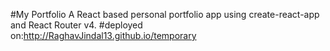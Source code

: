 #My Portfolio
A React based personal portfolio app using create-react-app and React Router v4.
#deployed on:http://RaghavJindal13.github.io/temporary
